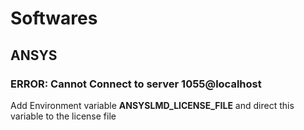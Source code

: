 # Softwares
## ANSYS
### **ERROR: Cannot Connect to server 1055@localhost**
Add Environment variable **ANSYSLMD_LICENSE_FILE** and direct this variable to the license file
